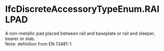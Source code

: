 IfcDiscreteAccessoryTypeEnum.RAILPAD
====================================
A non-metallic pad placed between rail and baseplate or rail and sleeper,
bearer or slab.  
Note: definition from EN 13481-1.


